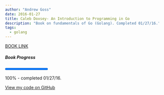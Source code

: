 ```yaml
---
author: "Andrew Goss"
date: 2016-01-27
title: Caleb Doxsey- An Introduction to Programming in Go
description: "Book on fundamentals of Go (Golang). Completed 01/27/16."
tags:
  - golang
---
```

<a href="https://www.golang-book.com/books/intro" target="_blank">BOOK LINK</a>

##### Book Progress
<progress max="1.0" value="1.0"></progress>

100% - completed 01/27/16.

<a href="https://github.com/andrewrgoss/golang-book" class="btn" target="_blank">View my code on GitHub</a>